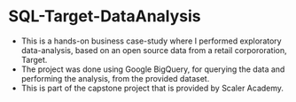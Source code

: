 # SQL-Target-DataAnalysis
 - This is a hands-on business case-study where I performed exploratory data-analysis, based on an open source data from a retail corpororation, Target.
 - The project was done using Google BigQuery, for querying the data and performing the analysis, from the provided dataset.
 - This is part of the capstone project that is provided by Scaler Academy.
